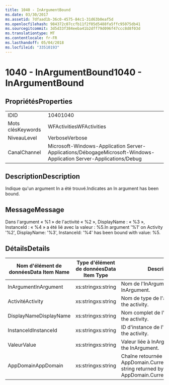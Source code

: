 ```yaml
---
title: 1040 - InArgumentBound
ms.date: 03/30/2017
ms.assetid: 7dfaad1b-36c0-4575-84c1-31d63b0eaf5d
ms.openlocfilehash: 984372c07ccfb11f2f05d5488fa5ffc95075db41
ms.sourcegitcommit: 3d5d33f384eeba41b2dff79d096f47ccc8d8f03d
ms.translationtype: MT
ms.contentlocale: fr-FR
ms.lasthandoff: 05/04/2018
ms.locfileid: "33510193"
---
```

# <a name="1040---inargumentbound"></a><span data-ttu-id="53364-102">1040 - InArgumentBound</span><span class="sxs-lookup"><span data-stu-id="53364-102">1040 - InArgumentBound</span></span>
## <a name="properties"></a><span data-ttu-id="53364-103">Propriétés</span><span class="sxs-lookup"><span data-stu-id="53364-103">Properties</span></span>  
  
|||  
|-|-|  
|<span data-ttu-id="53364-104">ID</span><span class="sxs-lookup"><span data-stu-id="53364-104">ID</span></span>|<span data-ttu-id="53364-105">1040</span><span class="sxs-lookup"><span data-stu-id="53364-105">1040</span></span>|  
|<span data-ttu-id="53364-106">Mots clés</span><span class="sxs-lookup"><span data-stu-id="53364-106">Keywords</span></span>|<span data-ttu-id="53364-107">WFActivities</span><span class="sxs-lookup"><span data-stu-id="53364-107">WFActivities</span></span>|  
|<span data-ttu-id="53364-108">Niveau</span><span class="sxs-lookup"><span data-stu-id="53364-108">Level</span></span>|<span data-ttu-id="53364-109">Verbose</span><span class="sxs-lookup"><span data-stu-id="53364-109">Verbose</span></span>|  
|<span data-ttu-id="53364-110">Canal</span><span class="sxs-lookup"><span data-stu-id="53364-110">Channel</span></span>|<span data-ttu-id="53364-111">Microsoft-Windows-Application Server-Applications/Débogage</span><span class="sxs-lookup"><span data-stu-id="53364-111">Microsoft-Windows-Application Server-Applications/Debug</span></span>|  
  
## <a name="description"></a><span data-ttu-id="53364-112">Description</span><span class="sxs-lookup"><span data-stu-id="53364-112">Description</span></span>  
 <span data-ttu-id="53364-113">Indique qu'un argument In a été trouvé.</span><span class="sxs-lookup"><span data-stu-id="53364-113">Indicates an In argument has been bound.</span></span>  
  
## <a name="message"></a><span data-ttu-id="53364-114">Message</span><span class="sxs-lookup"><span data-stu-id="53364-114">Message</span></span>  
 <span data-ttu-id="53364-115">Dans l'argument « %1 » de l'activité « %2 », DisplayName : « %3 », InstanceId : « %4 » a été lié avec la valeur : %5.</span><span class="sxs-lookup"><span data-stu-id="53364-115">In argument '%1' on Activity '%2', DisplayName: '%3', InstanceId: '%4' has been bound with value: %5.</span></span>  
  
## <a name="details"></a><span data-ttu-id="53364-116">Détails</span><span class="sxs-lookup"><span data-stu-id="53364-116">Details</span></span>  
  
|<span data-ttu-id="53364-117">Nom d'élément de données</span><span class="sxs-lookup"><span data-stu-id="53364-117">Data Item Name</span></span>|<span data-ttu-id="53364-118">Type d'élément de données</span><span class="sxs-lookup"><span data-stu-id="53364-118">Data Item Type</span></span>|<span data-ttu-id="53364-119">Description</span><span class="sxs-lookup"><span data-stu-id="53364-119">Description</span></span>|  
|--------------------|--------------------|-----------------|  
|<span data-ttu-id="53364-120">InArgument</span><span class="sxs-lookup"><span data-stu-id="53364-120">InArgument</span></span>|<span data-ttu-id="53364-121">xs:string</span><span class="sxs-lookup"><span data-stu-id="53364-121">xs:string</span></span>|<span data-ttu-id="53364-122">Nom de l'InArgument.</span><span class="sxs-lookup"><span data-stu-id="53364-122">The name of the InArgument.</span></span>|  
|<span data-ttu-id="53364-123">Activité</span><span class="sxs-lookup"><span data-stu-id="53364-123">Activity</span></span>|<span data-ttu-id="53364-124">xs:string</span><span class="sxs-lookup"><span data-stu-id="53364-124">xs:string</span></span>|<span data-ttu-id="53364-125">Nom de type de l'activité.</span><span class="sxs-lookup"><span data-stu-id="53364-125">The type name of the activity.</span></span>|  
|<span data-ttu-id="53364-126">DisplayName</span><span class="sxs-lookup"><span data-stu-id="53364-126">DisplayName</span></span>|<span data-ttu-id="53364-127">xs:string</span><span class="sxs-lookup"><span data-stu-id="53364-127">xs:string</span></span>|<span data-ttu-id="53364-128">Nom complet de l'activité.</span><span class="sxs-lookup"><span data-stu-id="53364-128">The display name of the activity.</span></span>|  
|<span data-ttu-id="53364-129">InstanceId</span><span class="sxs-lookup"><span data-stu-id="53364-129">InstanceId</span></span>|<span data-ttu-id="53364-130">xs:string</span><span class="sxs-lookup"><span data-stu-id="53364-130">xs:string</span></span>|<span data-ttu-id="53364-131">ID d'instance de l'activité.</span><span class="sxs-lookup"><span data-stu-id="53364-131">The instance id of the activity.</span></span>|  
|<span data-ttu-id="53364-132">Valeur</span><span class="sxs-lookup"><span data-stu-id="53364-132">Value</span></span>|<span data-ttu-id="53364-133">xs:string</span><span class="sxs-lookup"><span data-stu-id="53364-133">xs:string</span></span>|<span data-ttu-id="53364-134">Valeur liée à InArgument.</span><span class="sxs-lookup"><span data-stu-id="53364-134">The value bound to the InArgument.</span></span>|  
|<span data-ttu-id="53364-135">AppDomain</span><span class="sxs-lookup"><span data-stu-id="53364-135">AppDomain</span></span>|<span data-ttu-id="53364-136">xs:string</span><span class="sxs-lookup"><span data-stu-id="53364-136">xs:string</span></span>|<span data-ttu-id="53364-137">Chaîne retournée par AppDomain.CurrentDomain.FriendlyName.</span><span class="sxs-lookup"><span data-stu-id="53364-137">The string returned by AppDomain.CurrentDomain.FriendlyName.</span></span>|
